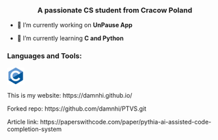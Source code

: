 <h3 align="center">A passionate CS student from Cracow Poland</h3>

- 🔭 I’m currently working on **UnPause App**

- 🌱 I’m currently learning **C and Python**


<p align="left">
</p>

<h3 align="left">Languages and Tools:</h3>
<p align="left"> <a href="https://www.cprogramming.com/" target="_blank" rel="noreferrer"> <img src="https://raw.githubusercontent.com/devicons/devicon/master/icons/c/c-original.svg" alt="c" width="40" height="40"/> </a> </p>

<p>This is my website: https://damnhi.github.io/ </p>
<p>Forked repo: https://github.com/damnhi/PTVS.git </p>
<p>Article link: https://paperswithcode.com/paper/pythia-ai-assisted-code-completion-system</p>
